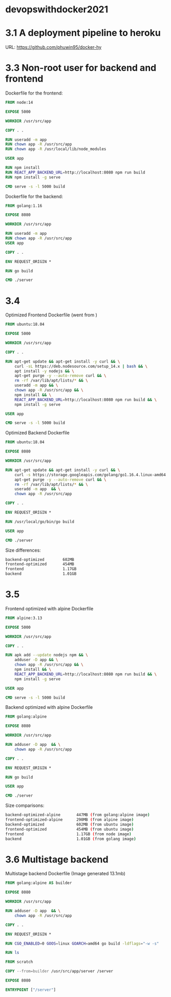 # devopswithdocker2021

# 3.1 A deployment pipeline to heroku
URL: https://github.com/phuwin95/docker-hy

# 3.3 Non-root user for backend and frontend
Dockerfile for the frontend:
```Dockerfile
FROM node:14

EXPOSE 5000

WORKDIR /usr/src/app

COPY . .

RUN useradd -m app 
RUN	chown app -R /usr/src/app
RUN	chown app -R /usr/local/lib/node_modules

USER app

RUN npm install
RUN REACT_APP_BACKEND_URL=http://localhost:8080 npm run build
RUN npm install -g serve

CMD serve -s -l 5000 build
```
Dockerfile for the backend:
```Dockerfile
FROM golang:1.16

EXPOSE 8080

WORKDIR /usr/src/app

RUN useradd -m app 
RUN	chown app -R /usr/src/app
USER app

COPY . .

ENV REQUEST_ORIGIN *

RUN go build

CMD ./server
```

# 3.4

Optimized Frontend Dockerfile (went from )
```Dockerfile
FROM ubuntu:18.04 

EXPOSE 5000

WORKDIR /usr/src/app

COPY . .

RUN apt-get update && apt-get install -y curl && \
    curl -sL https://deb.nodesource.com/setup_14.x | bash && \
    apt install -y nodejs && \
    apt-get purge -y --auto-remove curl && \
  	rm -rf /var/lib/apt/lists/* && \
    useradd -m app && \
    chown app -R /usr/src/app && \
    npm install && \
    REACT_APP_BACKEND_URL=http://localhost:8080 npm run build && \
    npm install -g serve 

USER app

CMD serve -s -l 5000 build
```

Optimized Backend Dockerfile
```Dockerfile
FROM ubuntu:18.04 

EXPOSE 8080

WORKDIR /usr/src/app

RUN apt-get update && apt-get install -y curl && \
    curl -s https://storage.googleapis.com/golang/go1.16.4.linux-amd64.tar.gz| tar -v -C /usr/local -xz && \
    apt-get purge -y --auto-remove curl && \
  	rm -rf /var/lib/apt/lists/* && \
    useradd -m app  && \
    chown app -R /usr/src/app

COPY . .

ENV REQUEST_ORIGIN *

RUN /usr/local/go/bin/go build

USER app

CMD ./server

```
Size differences:

```bash
backend-optimized        602MB
frontend-optimized       454MB
frontend                 1.17GB
backend                  1.01GB
```


# 3.5

Frontend optimized with alpine Dockerfile
```Dockerfile
FROM alpine:3.13

EXPOSE 5000

WORKDIR /usr/src/app

COPY . .

RUN apk add --update nodejs npm && \
    adduser -D app && \
    chown app -R /usr/src/app && \
    npm install && \
    REACT_APP_BACKEND_URL=http://localhost:8080 npm run build && \
    npm install -g serve 

USER app

CMD serve -s -l 5000 build
```

Backend optimized with alpine Dockerfile
```Dockerfile
FROM golang:alpine

EXPOSE 8080

WORKDIR /usr/src/app

RUN adduser -D app  && \
    chown app -R /usr/src/app

COPY . .

ENV REQUEST_ORIGIN *

RUN go build

USER app

CMD ./server
```

Size comparisons:
```bash
backend-optimized-alpine       447MB (from golang:alpine image)
frontend-optimized-alpine      290MB (from alpine image)
backend-optimized              602MB (from ubuntu image)
frontend-optimized             454MB (from ubuntu image)
frontend                       1.17GB (from node image)
backend                        1.01GB (from golang image)
```

# 3.6 Multistage backend

Multistage backend Dockerfile (Image generated 13.1mb)
```Dockerfile
FROM golang:alpine AS builder

EXPOSE 8080

WORKDIR /usr/src/app

RUN adduser -D app  && \
    chown app -R /usr/src/app

COPY . .

ENV REQUEST_ORIGIN *

RUN CGO_ENABLED=0 GOOS=linux GOARCH=amd64 go build -ldflags="-w -s"

RUN ls

FROM scratch

COPY --from=builder /usr/src/app/server /server

EXPOSE 8080

ENTRYPOINT ["/server"]

```